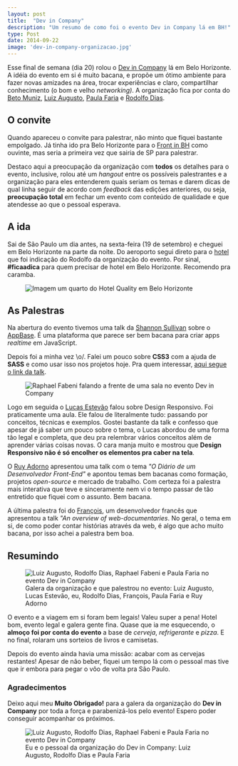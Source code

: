 ```yaml
---
layout: post
title:  "Dev in Company"
description: "Um resumo de como foi o evento Dev in Company lá em BH!"
type: Post
date: 2014-09-22
image: 'dev-in-company-organizacao.jpg'
---
```


Esse final de semana (dia 20) rolou o <a href="http://devincompany.org">Dev in Company</a> lá em Belo Horizonte. A idéia do evento em si é muito bacana, e propõe um ótimo ambiente para fazer novas amizades na área, trocar experiências e claro, compartilhar conhecimento (o bom e velho <i>networking)</i>. A organização fica por conta do <a href="http://betomuniz.com/" target="_blank">Beto Muniz</a>, <a href="https://www.linkedin.com/in/lurimendes" target="_blank">Luiz Augusto</a>, <a href="https://www.linkedin.com/in/paulasfaria" target="_blank">Paula Faria</a> e <a href="http://rmdias.com/" target="_blank">Rodolfo Dias</a>.

## O convite

Quando apareceu o convite para palestrar, não minto que fiquei bastante empolgado. Já tinha ido pra Belo Horizonte para o <a href="http://frontinbh.com.br/" target="_blank">Front in BH</a> como ouvinte, mas seria a primeira vez que sairia de SP para palestrar.

Destaco aqui a preocupação da organização com <b>todos</b> os detalhes para o evento, inclusive, rolou até um <i>hangout</i> entre os possíveis palestrantes e a organização para eles entenderem quais seriam os temas e darem dicas de qual linha seguir de acordo com <i>feedback</i> das edições anteriores, ou seja, <b>preocupação total</b> em fechar um evento com conteúdo de qualidade e que atendesse ao que o pessoal esperava.

## A ida

Sai de São Paulo um dia antes, na sexta-feira (19 de setembro) e cheguei em Belo Horizonte na parte da noite. Do aeroporto segui direto para o <a href="http://atlanticahotels.com.br/hotel/belo-horizonte/quality-hotel-afonso-pena" target="_blank">hotel</a> que foi indicação do Rodolfo da organização do evento. Por sinal, <b>#ficaadica</b> para quem precisar de hotel em Belo Horizonte. Recomendo pra caramba.

<figure class="text-center loading">
    <img src="{{ site.baseurl}}build/img/posts/hotel-belo-horizonte.jpg" alt="Imagem um quarto do Hotel Quality em Belo Horizonte">
</figure>

## As Palestras

Na abertura do evento tivemos uma talk da <a href="https://www.linkedin.com/pub/shannon-sullivan/10/973/518">Shannon Sullivan</a> sobre o <a href="http://appbase.io/" target="_blank">AppBase</a>. É uma plataforma que parece ser bem bacana para criar apps <i>realtime</i> em JavaScript.

Depois foi a minha vez \o/. Falei um pouco sobre <b>CSS3</b> com a ajuda de <b>SASS</b> e como usar isso nos projetos hoje. Pra quem interessar, <a href="https://speakerdeck.com/raphaelfabeni/keep-calm-and-lets-play-css3">aqui segue o link da talk</a>.

<figure class="text-center loading">
    <img src="{{ site.baseurl}}build/img/posts/raphaelfabeni-dev-in-company.jpg" alt="Raphael Fabeni falando a frente de uma sala no evento Dev in Company">
</figure>

Logo em seguida o <a href="https://twitter.com/lucasdsbh" target="_blank">Lucas Estevão</a> falou sobre Design Responsivo. Foi praticamente uma aula. Ele falou de literalmente tudo: passando por conceitos, técnicas e exemplos. Gostei bastante da talk e confesso que apesar de já saber um pouco sobre o tema, o Lucas abordou de uma forma tão legal e completa, que deu pra relembrar vários conceitos além de aprender várias coisas novas. O cara manja muito e mostrou que <b>Design Responsivo não é só encolher os elementos pra caber na tela</b>. 

O <a href="https://twitter.com/ruyadorno" target="_blank">Ruy Adorno</a> apresentou uma talk com o tema <i>"O Diário de um Desenvolvedor Front-End"</i> e apontou temas bem bacanas como formação, projetos <i>open-source</i> e mercado de trabalho. Com certeza foi a palestra mais interativa que teve e sinceramente nem vi o tempo passar de tão entretido que fiquei com o assunto. Bem bacana.

A última palestra foi do <a href="http://pliab.com/">François</a>, um desenvolvedor francês que apresentou a talk <i>"An overview of web-documentaries</i>. No geral, o tema em si, de como poder contar histórias através da web, é algo que acho muito bacana, por isso achei a palestra bem boa.

## Resumindo

<figure class="text-center loading">
    <img src="{{ site.baseurl}}build/img/posts/dev-in-company-organizacao-palestrantes.jpg" alt="Luiz Augusto, Rodolfo Dias, Raphael Fabeni e Paula Faria no evento Dev in Company">
    <figcaption>Galera da organização e que palestrou no evento: Luiz Augusto, Lucas Estevão, eu, Rodolfo Dias, François, Paula Faria e Ruy Adorno</figcaption>
</figure>

O evento e a viagem em si foram bem legais! Valeu super a pena! Hotel bom, evento legal e galera gente fina. Quase que ia me esquecendo, o <b>almoço foi por conta do evento</b> a base de <i>cerveja</i>, <i>refrigerante</i> e <i>pizza</i>. E no final, rolaram uns sorteios de livros e camisetas. 

Depois do evento ainda havia uma missão: acabar com as cervejas restantes! Apesar de não beber, fiquei um tempo lá com o pessoal mas tive que ir embora para pegar o vôo de volta pra São Paulo.

### Agradecimentos

Deixo aqui meu <b>Muito Obrigado!</b> para a galera da organização do <b>Dev in Company</b> por toda a força e parabenizá-los pelo evento! Espero poder conseguir acompanhar os próximos.

<figure class="text-center loading">
    <img src="{{ site.baseurl}}build/img/posts/dev-in-company-organizacao.jpg" alt="Luiz Augusto, Rodolfo Dias, Raphael Fabeni e Paula Faria no evento Dev in Company">
    <figcaption>Eu e o pessoal da organização do Dev in Company: Luiz Augusto, Rodolfo Dias e Paula Faria</figcaption>
</figure>